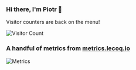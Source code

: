 ### Hi there, I'm Piotr 👋
Visitor counters are back on the menu!

![Visitor Count](https://profile-counter.glitch.me/slawinski/count.svg)

### A handful of metrics from [metrics.lecoq.io](https://metrics.lecoq.io/)
![Metrics](https://metrics.lecoq.io/slawinski?template=classic&languages=1&lines=1&rss=1&languages.limit=8&languages.colors=github&languages.threshold=0%25&rss.source=https%3A%2F%2Fslawinski.dev%2Frss.xml&rss.limit=4&config.timezone=Europe%2FRome)
